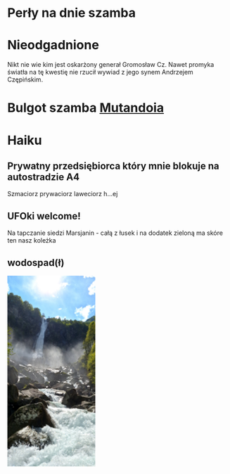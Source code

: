 # Perły na dnie szamba
# Nieodgadnione
Nikt nie wie kim jest oskarżony generał Gromosław Cz. Nawet promyka światła na tę kwestię nie rzucił wywiad z jego synem Andrzejem Czępińskim.
# Bulgot szamba [Mutandoia](https://www.youtube.com/watch?v=Cr8K88UcO0s)
# Haiku
## Prywatny przedsiębiorca który mnie blokuje na autostradzie A4
Szmaciorz prywaciorz laweciorz h...ej
## UFOki welcome!
Na tapczanie siedzi Marsjanin - całą z łusek i na dodatek zieloną ma skóre ten nasz koleżka
## wodospad(ł)
<img src="20240512_151426.jpg" alt="drawing" width="200"/>
